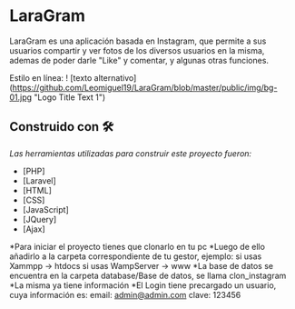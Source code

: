 # LaraGram
LaraGram es una aplicación basada en Instagram, que permite a sus usuarios compartir y ver fotos de los diversos usuarios en la misma, ademas de poder darle "Like" y comentar, y algunas otras funciones.


Estilo en línea:
! [texto alternativo] (https://github.com/Leomiguel19/LaraGram/blob/master/public/img/bg-01.jpg "Logo Title Text 1")

## Construido con 🛠️

_Las herramientas utilizadas para construir este proyecto fueron:_

* [PHP]
* [Laravel]
* [HTML]
* [CSS]
* [JavaScript]
* [JQuery]
* [Ajax]

*Para iniciar el proyecto tienes que clonarlo en tu pc 
*Luego de ello añadirlo a la carpeta correspondiente de tu gestor, ejemplo: 
    si usas Xammpp -> htdocs
    si usas WampServer -> www
*La base de datos se encuentra en la carpeta database/Base de datos, se llama clon_instagram
*La misma ya tiene información 
*El Login tiene precargado un usuario, cuya información es:
    email: admin@admin.com
    clave: 123456
